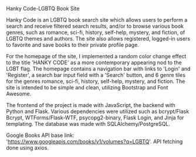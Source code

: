 Hanky Code-LGBTQ Book Site

Hanky Code is an LGBTQ book search site which allows users to perform a search and receive filtered search results, and/or to browse various book genres, such as romance, sci-fi, history, self-help, mystery, and fiction, of LGBTQ themes and authors. The site also allows registered, logged-in users to favorite and save books to their private profile page.

For the homepage of the site, I implemented a random color change effect to the title 'HANKY CODE' as a more contemporary appearing nod to the LGBT flag. The homepage contains a navigation bar with links to 'Login' and 'Register', a search bar input field with a 'Search' button, and 6 genre tiles for the genres romance, sci-fi, history, self-help, mystery, and fiction. The site is intended to be simple and clean, utilizing Bootstrap and Font Awesome. 

The frontend of the project is made with JavaScript, the backend with Python and Flask. Various dependencies were utilized such as bcrypt/Flask Bcrypt, WTForms/Flask-WTF, psycopg2-binary, Flask Login, and Jinja for templating. The database was made with SQLAlchemy/PostgreSQL.


Google Books API base link: 'https://www.googleapis.com/books/v1/volumes?q=LGBTQ'. API fetching done using axios.
